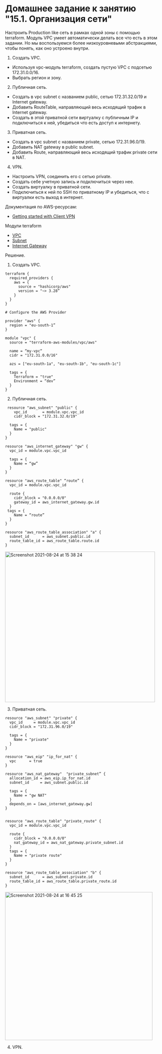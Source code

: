 # Домашнее задание к занятию "15.1. Организация сети"

Настроить Production like сеть в рамках одной зоны с помощью terraform. Модуль VPC умеет автоматически делать все что есть в этом задании. Но мы воспользуемся более низкоуровневыми абстракциями, чтобы понять, как оно устроено внутри.

1. Создать VPC.

- Используя vpc-модуль terraform, создать пустую VPC с подсетью 172.31.0.0/16.
- Выбрать регион и зону.

2. Публичная сеть.

- Создать в vpc subnet с названием public, сетью 172.31.32.0/19 и Internet gateway.
- Добавить RouteTable, направляющий весь исходящий трафик в Internet gateway.
- Создать в этой приватной сети виртуалку с публичным IP и подключиться к ней, убедиться что есть доступ к интернету.

3. Приватная сеть.

- Создать в vpc subnet с названием private, сетью 172.31.96.0/19.
- Добавить NAT gateway в public subnet.
- Добавить Route, направляющий весь исходящий трафик private сети в NAT.

4. VPN.

- Настроить VPN, соединить его с сетью private.
- Создать себе учетную запись и подключиться через нее.
- Создать виртуалку в приватной сети.
- Подключиться к ней по SSH по приватному IP и убедиться, что с виртуалки есть выход в интернет.

Документация по AWS-ресурсам:

- [Getting started with Client VPN](https://docs.aws.amazon.com/vpn/latest/clientvpn-admin/cvpn-getting-started.html)

Модули terraform

- [VPC](https://registry.terraform.io/providers/hashicorp/aws/latest/docs/resources/vpc)
- [Subnet](https://registry.terraform.io/providers/hashicorp/aws/latest/docs/resources/subnet)
- [Internet Gateway](https://registry.terraform.io/providers/hashicorp/aws/latest/docs/resources/internet_gateway)

Решение.
1. Создать VPC.
```
terraform {
  required_providers {
    aws = {
      source = "hashicorp/aws"
      version = "~> 3.28”
    }
  }
}
```
```
# Configure the AWS Provider 

provider "aws" {
  region = "eu-south-1”
}
```
```
module "vpc" {
  source = "terraform-aws-modules/vpc/aws"

  name = “my-vpc“
  cidr = "172.31.0.0/16"

  azs = ["eu-south-1a", "eu-south-1b", "eu-south-1c"]

  tags = {
    Terraform = "true"
    Environment = “dev”
  }
}
```
2. Публичная сеть.
```
 resource "aws_subnet" "public" {
    vpc_id       = module.vpc.vpc_id
    cidr_block = "172.31.32.0/19"

  tags = {
    Name = "public"
  }
}

resource "aws_internet_gateway" "gw" {
  vpc_id = module.vpc.vpc_id

  tags = {
    Name = “gw”
  }
}

resource "aws_route_table" “route” {
  vpc_id = module.vpc.vpc_id

  route {
    cidr_block = "0.0.0.0/0"
    gateway_id = aws_internet_gateway.gw.id
  }
 tags = {
    Name = “route”
  }
}

resource "aws_route_table_association" "a" {
  subnet_id      = aws_subnet.public.id
  route_table_id = aws_route_table.route.id
}
```
<img width="491" alt="Screenshot 2021-08-24 at 15 38 24" src="https://user-images.githubusercontent.com/67638098/130626834-4b8f9726-0ca9-4ce3-8d38-8e4cbfbb0863.png">


3. Приватная сеть.
```
resource "aws_subnet" "private" {
  vpc_id     = module.vpc.vpc_id
  cidr_block = "172.31.96.0/19"

  tags = {
    Name = "private"
  }
}

resource "aws_eip" "ip_for_nat" {
  vpc      = true
}

resource "aws_nat_gateway"  "private_subnet” {
  allocation_id = aws_eip.ip_for_nat.id
  subnet_id     = aws_subnet.public.id

  tags = {
    Name = "gw NAT"
  }
  depends_on = [aws_internet_gateway.gw]
}


resource "aws_route_table" "private_route" {
  vpc_id = module.vpc.vpc_id

  route {
    cidr_block = "0.0.0.0/0"
    nat_gateway_id = aws_nat_gateway.private_subnet.id
  }
  tags = {
    Name = "private route" 
  }
}

resource "aws_route_table_association" "b" {
  subnet_id      = aws_subnet.private.id
  route_table_id = aws_route_table.private_route.id
}

```
<img width="483" alt="Screenshot 2021-08-24 at 16 45 25" src="https://user-images.githubusercontent.com/67638098/130638121-5ceae4c5-8de8-4cb7-a202-c2c3e237f968.png">

4. VPN.
```

```
